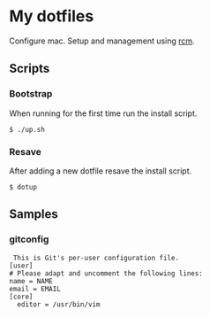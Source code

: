 # My dotfiles

Configure mac. Setup and management using [rcm](http://thoughtbot.github.io/rcm/rcm.7.html).

## Scripts

### Bootstrap

When running for the first time run the install script.

```
$ ./up.sh
```

### Resave

After adding a new dotfile resave the install script.

```
$ dotup
```

## Samples

### gitconfig

```
 This is Git's per-user configuration file.
[user]
# Please adapt and uncomment the following lines:
name = NAME 
email = EMAIL 
[core]
  editor = /usr/bin/vim
```
